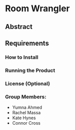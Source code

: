 # Room Wrangler

## Abstract

## Requirements

### How to Install

### Running the Product

### License (Optional)

### Group Members:
- Yumna Ahmed
- Rachel Massa
- Kate Hynes
- Connor Cross
